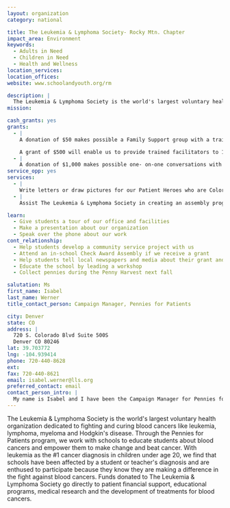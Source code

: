 ```yaml
---
layout: organization
category: national

title: The Leukemia & Lymphoma Society- Rocky Mtn. Chapter
impact_area: Environment
keywords: 
  - Adults in Need
  - Children in Need
  - Health and Wellness
location_services: 
location_offices: 
website: www.schoolandyouth.org/rm

description: |
  The Leukemia & Lymphoma Society is the world's largest voluntary health organization dedicated to fighting and curing blood cancers like leukemia, lymphoma, myeloma and Hodgkin's disease. Through the Pennies for Patients program, we work with schools to educate students about blood cancers and empower them to make change and beat cancer. With leukemia as the #1 cancer diagnosis in children under age 20, we find that schools have been affected by a student or teacher's diagnosis and are enthused to participate because they know they are making a difference in the fight against blood cancers. Funds donated to The Leukemia & Lymphoma Society go directly to patient financial support, educational programs, medical research and the development of treatments for blood cancers.
mission: 

cash_grants: yes
grants: 
  - |
    A donation of $50 makes possible a Family Support group with a trained facilitator where comfort can be found and experiences can be shared among patients and family members. 

    A grant of $500 will enable us to provide trained facilitators to 10 different support groups for the entire year.
  - |
    A donation of $1,000 makes possible one- on-one conversations with health care specialists who provide patients with information about their disease, treatment options, and helps prepare them with questions for their health care team.
service_opp: yes
services: 
  - |
    Write letters or draw pictures for our Patient Heroes who are Colorado and Wyoming school children living with and fighting a blood cancer.
  - |
    Assist The Leukemia & Lymphoma Society in creating an assembly program movie-- we need students to be "actors" for our assembly so we can film the program using local students.

learn: 
  - Give students a tour of our office and facilities
  - Make a presentation about our organization
  - Speak over the phone about our work
cont_relationship: 
  - Help students develop a community service project with us
  - Attend an in-school Check Award Assembly if we receive a grant
  - Help students tell local newspapers and media about their grant and/or project with us
  - Educate the school by leading a workshop
  - Collect pennies during the Penny Harvest next fall

salutation: Ms
first_name: Isabel
last_name: Werner
title_contact_person: Campaign Manager, Pennies for Patients

city: Denver
state: CO
address: |
  720 S. Colorado Blvd Suite 500S  
  Denver CO 80246
lat: 39.703772
lng: -104.939414
phone: 720-440-8628
ext: 
fax: 720-440-8621
email: isabel.werner@lls.org
preferred_contact: email
contact_person_intro: |
  My name is Isabel and I have been the Campaign Manager for Pennies for Patients in Colorado and Wyoming for over a year. My job is to work with schools in both states to educate them about blood cancers, inspire them with stories of our amazing Patient Heroes and support them as they learn the amazing feeling of giving back. I get to travel throughout Colorado and Wyoming visiting schools like yours where students learn that by collecting a small amount of change, they can make a big difference. I was inspired to start working for The Leukemia & Lymphoma Society after I volunteered at Children's Hospital in Denver, where I met amazing kids just like you who are bravely fighting cancer. Thank you for your support!
---
```

The Leukemia & Lymphoma Society is the world's largest voluntary health organization dedicated to fighting and curing blood cancers like leukemia, lymphoma, myeloma and Hodgkin's disease. Through the Pennies for Patients program, we work with schools to educate students about blood cancers and empower them to make change and beat cancer. With leukemia as the #1 cancer diagnosis in children under age 20, we find that schools have been affected by a student or teacher's diagnosis and are enthused to participate because they know they are making a difference in the fight against blood cancers. Funds donated to The Leukemia & Lymphoma Society go directly to patient financial support, educational programs, medical research and the development of treatments for blood cancers.